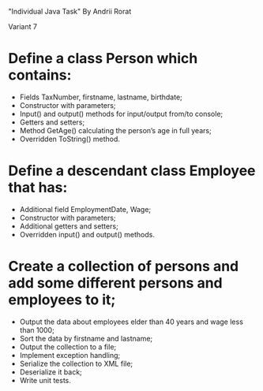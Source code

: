 "Individual Java Task" 
By Andrii Rorat


Variant 7
# Define a class Person which contains:
-	Fields TaxNumber, firstname, lastname, birthdate;
-	Constructor with parameters;
-	Input() and output() methods for input/output from/to console;
-	Getters and setters;
-	Method GetAge() calculating the person’s age in full years;
-	Overridden ToString() method.
	
# Define a descendant class Employee that has:
-	Additional field EmploymentDate, Wage;
-	Constructor with parameters;
-	Additional getters and setters;
-	Overridden input() and output() methods.
	
# Create a collection of persons and add some different persons and employees to it;             
-	Output the data about employees elder than 40 years and wage less than 1000; 
-	Sort the data by firstname and lastname;
-	Output the collection to a file;
-	Implement exception handling;
-	Serialize the collection to XML file;
-	Deserialize it back;
-	Write unit tests.

